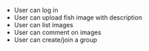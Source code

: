 + User can log in
+ User can upload fish image with description
+ User can list images
+ User can comment on images
+ User can create/join a group